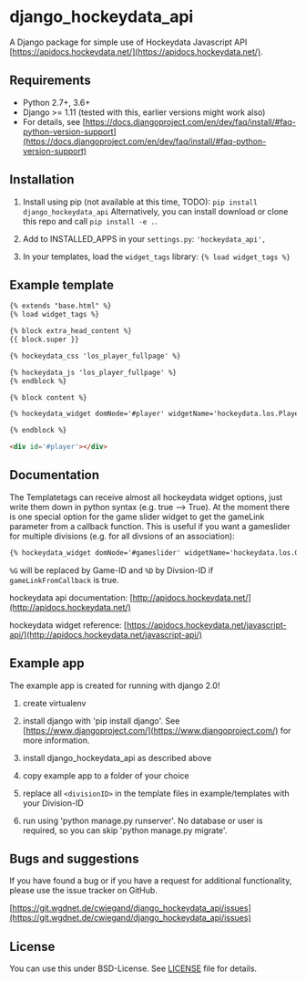 # django_hockeydata_api

A Django package for simple use of Hockeydata Javascript API [https://apidocs.hockeydata.net/](https://apidocs.hockeydata.net/).

## Requirements

- Python 2.7+, 3.6+
- Django >= 1.11 (tested with this, earlier versions might work also)
- For details, see [https://docs.djangoproject.com/en/dev/faq/install/#faq-python-version-support](https://docs.djangoproject.com/en/dev/faq/install/#faq-python-version-support)

## Installation

1. Install using pip (not available at this time, TODO):
 ``pip install django_hockeydata_api``
Alternatively, you can install download or clone this repo and call `pip install -e .`.

2. Add to INSTALLED_APPS in your `settings.py`:
 ``'hockeydata_api',``

3. In your templates, load the ``widget_tags`` library:
 ``{% load widget_tags %}``

## Example template

```html
{% extends "base.html" %}
{% load widget_tags %}

{% block extra_head_content %}
{{ block.super }}

{% hockeydata_css 'los_player_fullpage' %}

{% hockeydata_js 'los_player_fullpage' %}
{% endblock %}

{% block content %}

{% hockeydata_widget domNode='#player' widgetName='hockeydata.los.Player.FullPage' divisionId='<yourDivisionId>' playerId=playerId %}

{% endblock %}

<div id='#player'></div>
```

## Documentation

The Templatetags can receive almost all hockeydata widget options, just write them down in python syntax (e.g. true --> True). 
At the moment there is one special option for the game slider widget to get the gameLink parameter from a callback function. This is useful if you want a gameslider for multiple divisions (e.g. for all divsions of an association):

```html
{% hockeydata_widget domNode='#gameslider' widgetName='hockeydata.los.GameSlider' divisionId='<yourDivisionId>' gameLink='/link_to_game/%G/%D' gameLinkFromCallback=True %}
```

``%G`` will be replaced by Game-ID and ``%D`` by Divsion-ID if ``gameLinkFromCallback`` is true.

hockeydata api documentation: [http://apidocs.hockeydata.net/](http://apidocs.hockeydata.net/)

hockeydata widget reference: [https://apidocs.hockeydata.net/javascript-api/](http://apidocs.hockeydata.net/javascript-api/)

## Example app

The example app is created for running with django 2.0!

1. create virtualenv

2. install django with 'pip install django'.
 See [https://www.djangoproject.com/](https://www.djangoproject.com/) for more information.

3. install django_hockeydata_api as described above

4. copy example app to a folder of your choice

5. replace all ``<divisionID>`` in the template files in example/templates with your Division-ID

6. run using 'python manage.py runserver'. No database or user is required, so you can skip 'python manage.py migrate'.

## Bugs and suggestions

If you have found a bug or if you have a request for additional functionality, please use the issue tracker on GitHub.

[https://git.wgdnet.de/cwiegand/django_hockeydata_api/issues](https://git.wgdnet.de/cwiegand/django_hockeydata_api/issues)

## License

You can use this under BSD-License. See [LICENSE](LICENSE) file for details.